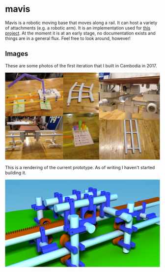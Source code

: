 # mavis

Mavis is a robotic moving base that moves along a rail. It can host a variety of attachments (e.g. a robotic arm). It is an implementation used for [this project](https://www.indiegogo.com/projects/post-scarcity-robotics-food). At the moment it is at an early stage, no documentation exists and things are in a general flux. Feel free to look around, however!

## Images

These are some photos of the first iteration that I built in Cambodia in 2017.

![mavis](https://raw.githubusercontent.com/limikael/mavis/master/doc/mavis_collage.jpg)

This is a rendering of the current prototype. As of writing I haven't started building it.

![mavis](https://raw.githubusercontent.com/limikael/mavis/master/assemblies/mavis_on_1m_rail.jpg)
